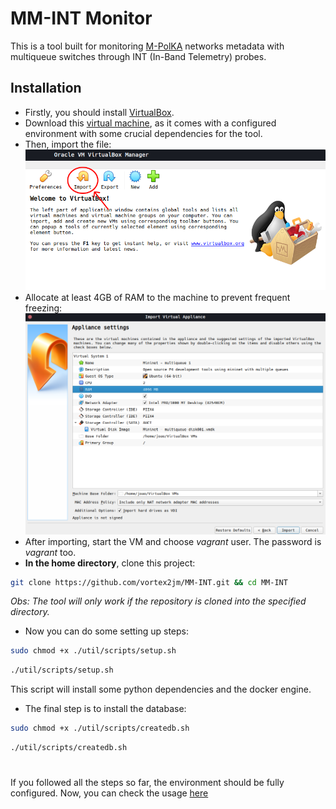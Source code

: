 # MM-INT Monitor

This is a tool built for monitoring [M-PolKA](https://ieeexplore.ieee.org/document/9738811) networks metadata with multiqueue switches through INT (In-Band Telemetry) probes. 

## Installation
 - Firstly, you should install [VirtualBox](https://www.virtualbox.org/wiki/Downloads).
 - Download this [virtual machine](https://drive.google.com/file/d/13a50AjPgYaTHknkU71zguEEmLHHJq54i/view), as it comes with a configured environment with some crucial dependencies for the tool.
 - Then, import the file:
 ![](./docs/assets/vbox.png)
 - Allocate at least 4GB of RAM to the machine to prevent frequent freezing:
 ![](./docs/assets/vmconfig.png)
 - After importing, start the VM and choose *vagrant* user. The password is *vagrant* too.
 - **In the home directory**, clone this project:
```bash
git clone https://github.com/vortex2jm/MM-INT.git && cd MM-INT
```
*Obs: The tool will only work if the repository is cloned into the specified directory.*
 - Now you can do some setting up steps:
```bash
sudo chmod +x ./util/scripts/setup.sh
```
```bash
./util/scripts/setup.sh
```
This script will install some python dependencies and the docker engine.
 
 - The final step is to install the database:
```bash
sudo chmod +x ./util/scripts/createdb.sh
```
```bash
./util/scripts/createdb.sh
```

#
 
If you followed all the steps so far, the environment should be fully configured. Now, you can check the usage [here]()
